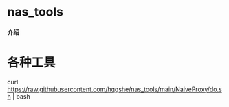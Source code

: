 # nas_tools

#### 介绍

# 各种工具
 curl https://raw.githubusercontent.com/hqqshe/nas_tools/main/NaiveProxy/do.sh | bash
